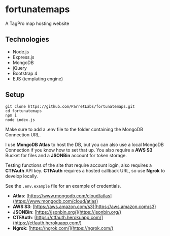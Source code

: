 # fortunatemaps

A TagPro map hosting website

## Technologies
- Node.js
- Express.js
- MongoDB
- jQuery
- Bootstrap 4
- EJS (templating engine)

## Setup
```
git clone https://github.com/ParretLabs/fortunatemaps.git
cd fortunatemaps
npm i
node index.js
```

Make sure to add a .env file to the folder containing the MongoDB Connection URL.

I use **MongoDB Atlas** to host the DB, but you can also use a local MongoDB Connection if you know how to set that up. You also require a **AWS S3** Bucket for files and a **JSONBin** account for token storage.

Testing functions of the site that require account login, also requires a **CTFAuth** API key. **CTFAuth** requires a hosted callback URL, so use **Ngrok** to develop locally.

See the `.env.example` file for an example of credentials.

- **Atlas**: [https://www.mongodb.com/cloud/atlas](https://www.mongodb.com/cloud/atlas)
- **AWS S3**: [https://aws.amazon.com/s3](https://aws.amazon.com/s3)
- **JSONBin**: [https://jsonbin.org/](https://jsonbin.org/)
- **CTFAuth**: [https://ctfauth.herokuapp.com/](https://ctfauth.herokuapp.com/)
- **Ngrok**: [https://ngrok.com/](https://ngrok.com/)